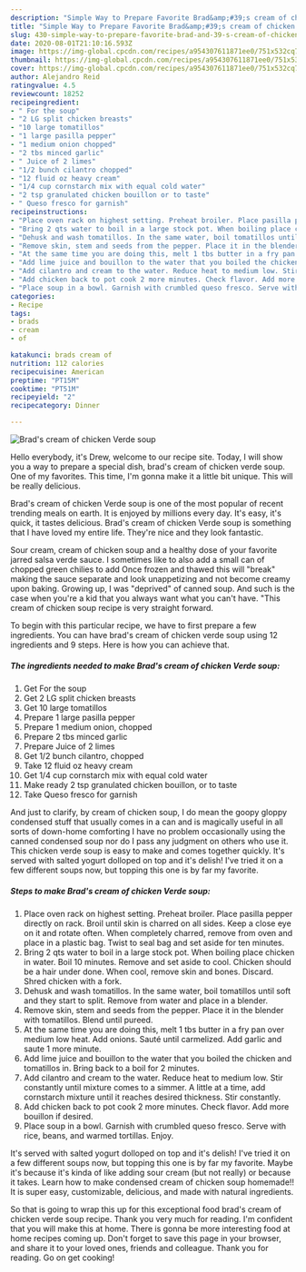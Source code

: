 ```yaml
---
description: "Simple Way to Prepare Favorite Brad&amp;#39;s cream of chicken Verde soup"
title: "Simple Way to Prepare Favorite Brad&amp;#39;s cream of chicken Verde soup"
slug: 430-simple-way-to-prepare-favorite-brad-and-39-s-cream-of-chicken-verde-soup
date: 2020-08-01T21:10:16.593Z
image: https://img-global.cpcdn.com/recipes/a954307611871ee0/751x532cq70/brads-cream-of-chicken-verde-soup-recipe-main-photo.jpg
thumbnail: https://img-global.cpcdn.com/recipes/a954307611871ee0/751x532cq70/brads-cream-of-chicken-verde-soup-recipe-main-photo.jpg
cover: https://img-global.cpcdn.com/recipes/a954307611871ee0/751x532cq70/brads-cream-of-chicken-verde-soup-recipe-main-photo.jpg
author: Alejandro Reid
ratingvalue: 4.5
reviewcount: 18252
recipeingredient:
- " For the soup"
- "2 LG split chicken breasts"
- "10 large tomatillos"
- "1 large pasilla pepper"
- "1 medium onion chopped"
- "2 tbs minced garlic"
- " Juice of 2 limes"
- "1/2 bunch cilantro chopped"
- "12 fluid oz heavy cream"
- "1/4 cup cornstarch mix with equal cold water"
- "2 tsp granulated chicken bouillon or to taste"
- " Queso fresco for garnish"
recipeinstructions:
- "Place oven rack on highest setting. Preheat broiler. Place pasilla pepper directly on rack. Broil until skin is charred on all sides. Keep a close eye on it and rotate often. When completely charred, remove from oven and place in a plastic bag. Twist to seal bag and set aside for ten minutes."
- "Bring 2 qts water to boil in a large stock pot. When boiling place chicken in water. Boil 10 minutes. Remove and set aside to cool. Chicken should be a hair under done. When cool, remove skin and bones. Discard. Shred chicken with a fork."
- "Dehusk and wash tomatillos. In the same water, boil tomatillos until soft and they start to split. Remove from water and place in a blender."
- "Remove skin, stem and seeds from the pepper. Place it in the blender with tomatillos. Blend until pureed."
- "At the same time you are doing this, melt 1 tbs butter in a fry pan over medium low heat. Add onions. Sauté until carmelized. Add garlic and saute 1 more minute."
- "Add lime juice and bouillon to the water that you boiled the chicken and tomatillos in. Bring back to a boil for 2 minutes."
- "Add cilantro and cream to the water. Reduce heat to medium low. Stir constantly until mixture comes to a simmer. A little at a time, add cornstarch mixture until it reaches desired thickness. Stir constantly."
- "Add chicken back to pot cook 2 more minutes. Check flavor. Add more bouillon if desired."
- "Place soup in a bowl. Garnish with crumbled queso fresco. Serve with rice, beans, and warmed tortillas. Enjoy."
categories:
- Recipe
tags:
- brads
- cream
- of

katakunci: brads cream of 
nutrition: 112 calories
recipecuisine: American
preptime: "PT15M"
cooktime: "PT51M"
recipeyield: "2"
recipecategory: Dinner

---
```



![Brad&#39;s cream of chicken Verde soup](https://img-global.cpcdn.com/recipes/a954307611871ee0/751x532cq70/brads-cream-of-chicken-verde-soup-recipe-main-photo.jpg)

Hello everybody, it's Drew, welcome to our recipe site. Today, I will show you a way to prepare a special dish, brad&#39;s cream of chicken verde soup. One of my favorites. This time, I'm gonna make it a little bit unique. This will be really delicious.

Brad&#39;s cream of chicken Verde soup is one of the most popular of recent trending meals on earth. It is enjoyed by millions every day. It's easy, it's quick, it tastes delicious. Brad&#39;s cream of chicken Verde soup is something that I have loved my entire life. They're nice and they look fantastic.

Sour cream, cream of chicken soup and a healthy dose of your favorite jarred salsa verde sauce. I sometimes like to also add a small can of chopped green chilies to add Once frozen and thawed this will &#34;break&#34; making the sauce separate and look unappetizing and not become creamy upon baking. Growing up, I was &#34;deprived&#34; of canned soup. And such is the case when you&#39;re a kid that you always want what you can&#39;t have. &#34;This cream of chicken soup recipe is very straight forward.


To begin with this particular recipe, we have to first prepare a few ingredients. You can have brad&#39;s cream of chicken verde soup using 12 ingredients and 9 steps. Here is how you can achieve that.

<!--inarticleads1-->

##### The ingredients needed to make Brad&#39;s cream of chicken Verde soup:

1. Get  For the soup
1. Get 2 LG split chicken breasts
1. Get 10 large tomatillos
1. Prepare 1 large pasilla pepper
1. Prepare 1 medium onion, chopped
1. Prepare 2 tbs minced garlic
1. Prepare  Juice of 2 limes
1. Get 1/2 bunch cilantro, chopped
1. Take 12 fluid oz heavy cream
1. Get 1/4 cup cornstarch mix with equal cold water
1. Make ready 2 tsp granulated chicken bouillon, or to taste
1. Take  Queso fresco for garnish


And just to clarify, by cream of chicken soup, I do mean the goopy gloppy condensed stuff that usually comes in a can and is magically useful in all sorts of down-home comforting I have no problem occasionally using the canned condensed soup nor do I pass any judgment on others who use it. This chicken verde soup is easy to make and comes together quickly. It&#39;s served with salted yogurt dolloped on top and it&#39;s delish! I&#39;ve tried it on a few different soups now, but topping this one is by far my favorite. 

<!--inarticleads2-->

##### Steps to make Brad&#39;s cream of chicken Verde soup:

1. Place oven rack on highest setting. Preheat broiler. Place pasilla pepper directly on rack. Broil until skin is charred on all sides. Keep a close eye on it and rotate often. When completely charred, remove from oven and place in a plastic bag. Twist to seal bag and set aside for ten minutes.
1. Bring 2 qts water to boil in a large stock pot. When boiling place chicken in water. Boil 10 minutes. Remove and set aside to cool. Chicken should be a hair under done. When cool, remove skin and bones. Discard. Shred chicken with a fork.
1. Dehusk and wash tomatillos. In the same water, boil tomatillos until soft and they start to split. Remove from water and place in a blender.
1. Remove skin, stem and seeds from the pepper. Place it in the blender with tomatillos. Blend until pureed.
1. At the same time you are doing this, melt 1 tbs butter in a fry pan over medium low heat. Add onions. Sauté until carmelized. Add garlic and saute 1 more minute.
1. Add lime juice and bouillon to the water that you boiled the chicken and tomatillos in. Bring back to a boil for 2 minutes.
1. Add cilantro and cream to the water. Reduce heat to medium low. Stir constantly until mixture comes to a simmer. A little at a time, add cornstarch mixture until it reaches desired thickness. Stir constantly.
1. Add chicken back to pot cook 2 more minutes. Check flavor. Add more bouillon if desired.
1. Place soup in a bowl. Garnish with crumbled queso fresco. Serve with rice, beans, and warmed tortillas. Enjoy.


It&#39;s served with salted yogurt dolloped on top and it&#39;s delish! I&#39;ve tried it on a few different soups now, but topping this one is by far my favorite. Maybe it&#39;s because it&#39;s kinda of like adding sour cream (but not really) or because it takes. Learn how to make condensed cream of chicken soup homemade!! It is super easy, customizable, delicious, and made with natural ingredients. 

So that is going to wrap this up for this exceptional food brad&#39;s cream of chicken verde soup recipe. Thank you very much for reading. I'm confident that you will make this at home. There is gonna be more interesting food at home recipes coming up. Don't forget to save this page in your browser, and share it to your loved ones, friends and colleague. Thank you for reading. Go on get cooking!
